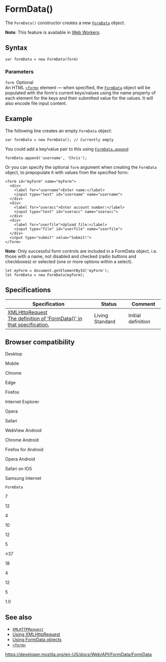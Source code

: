 # FormData()

The `FormData()` constructor creates a new [`FormData`](../formdata) object.

**Note**: This feature is available in [Web Workers](../web_workers_api).

## Syntax

    var formData = new FormData(form)

### Parameters

`form `<span class="badge inline optional">Optional</span>  
An HTML [`<form>`](https://developer.mozilla.org/en-US/docs/Web/HTML/Element/form) element — when specified, the [`FormData`](../formdata) object will be populated with the form's current keys/values using the name property of each element for the keys and their submitted value for the values. It will also encode file input content.

## Example

The following line creates an empty `FormData` object:

    var formData = new FormData(); // Currently empty

You could add a key/value pair to this using [`FormData.append`](append):

    formData.append('username', 'Chris');

Or you can specify the optional `form` argument when creating the `FormData` object, to prepopulate it with values from the specified form:

    <form id="myForm" name="myForm">
      <div>
        <label for="username">Enter name:</label>
        <input type="text" id="username" name="username">
      </div>
      <div>
        <label for="useracc">Enter account number:</label>
        <input type="text" id="useracc" name="useracc">
      </div>
      <div>
        <label for="userfile">Upload file:</label>
        <input type="file" id="userfile" name="userfile">
      </div>
      <input type="submit" value="Submit!">
    </form>

**Note**: Only successful form controls are included in a FormData object, i.e. those with a name, not disabled and checked (radio buttons and checkboxes) or selected (one or more options within a select).

    let myForm = document.getElementById('myForm');
    let formData = new FormData(myForm);

## Specifications

<table><thead><tr class="header"><th>Specification</th><th>Status</th><th>Comment</th></tr></thead><tbody><tr class="odd"><td><a href="https://xhr.spec.whatwg.org/#dom-formdata">XMLHttpRequest<br />
<span class="small">The definition of 'FormData()' in that specification.</span></a></td><td><span class="spec-living">Living Standard</span></td><td>Initial definition</td></tr></tbody></table>

## Browser compatibility

Desktop

Mobile

Chrome

Edge

Firefox

Internet Explorer

Opera

Safari

WebView Android

Chrome Android

Firefox for Android

Opera Android

Safari on IOS

Samsung Internet

`FormData`

7

12

4

10

12

5

≤37

18

4

12

5

1.0

## See also

- [`XMLHTTPRequest`](../xmlhttprequest)
- [Using XMLHttpRequest](../xmlhttprequest/using_xmlhttprequest)
- [Using FormData objects](using_formdata_objects)
- [`<form>`](https://developer.mozilla.org/en-US/docs/Web/HTML/Element/form)

<a href="https://developer.mozilla.org/en-US/docs/Web/API/FormData/FormData" class="_attribution-link">https://developer.mozilla.org/en-US/docs/Web/API/FormData/FormData</a>
